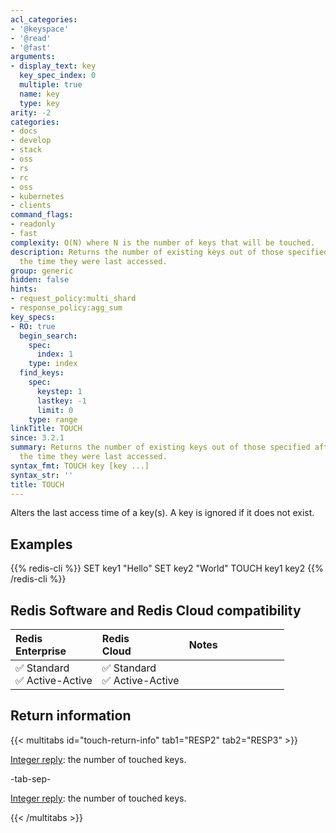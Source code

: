 ```yaml
---
acl_categories:
- '@keyspace'
- '@read'
- '@fast'
arguments:
- display_text: key
  key_spec_index: 0
  multiple: true
  name: key
  type: key
arity: -2
categories:
- docs
- develop
- stack
- oss
- rs
- rc
- oss
- kubernetes
- clients
command_flags:
- readonly
- fast
complexity: O(N) where N is the number of keys that will be touched.
description: Returns the number of existing keys out of those specified after updating
  the time they were last accessed.
group: generic
hidden: false
hints:
- request_policy:multi_shard
- response_policy:agg_sum
key_specs:
- RO: true
  begin_search:
    spec:
      index: 1
    type: index
  find_keys:
    spec:
      keystep: 1
      lastkey: -1
      limit: 0
    type: range
linkTitle: TOUCH
since: 3.2.1
summary: Returns the number of existing keys out of those specified after updating
  the time they were last accessed.
syntax_fmt: TOUCH key [key ...]
syntax_str: ''
title: TOUCH
---
```

Alters the last access time of a key(s).
A key is ignored if it does not exist.

## Examples

{{% redis-cli %}}
SET key1 "Hello"
SET key2 "World"
TOUCH key1 key2
{{% /redis-cli %}}

## Redis Software and Redis Cloud compatibility

| Redis<br />Enterprise | Redis<br />Cloud | <span style="min-width: 9em; display: table-cell">Notes</span> |
|:----------------------|:-----------------|:------|
| <span title="Supported">&#x2705; Standard</span><br /><span title="Supported"><nobr>&#x2705; Active-Active</nobr></span> | <span title="Supported">&#x2705; Standard</span><br /><span title="Supported"><nobr>&#x2705; Active-Active</nobr></span> |  |

## Return information

{{< multitabs id="touch-return-info" 
    tab1="RESP2" 
    tab2="RESP3" >}}

[Integer reply](../../develop/reference/protocol-spec#integers): the number of touched keys.

-tab-sep-

[Integer reply](../../develop/reference/protocol-spec#integers): the number of touched keys.

{{< /multitabs >}}
